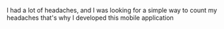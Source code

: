 I had a lot of headaches, and I was looking for a simple way to count my headaches that's why I developed this mobile application
